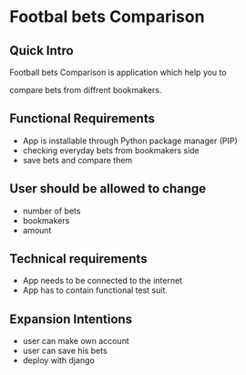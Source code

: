 # Footbal bets Comparison
## Quick Intro

Football bets Comparison is application which help you to 

compare bets from diffrent bookmakers.

## Functional Requirements 

* App is installable through Python package manager (PIP)
* checking everyday bets from bookmakers side
* save bets and compare them
  
## User should be allowed to change

* number of bets
* bookmakers
* amount


## Technical requirements

* App needs to be connected to the internet 
* App has to contain functional test suit. 

## Expansion Intentions

* user can make own account
* user can save his bets
* deploy with django
  
    
